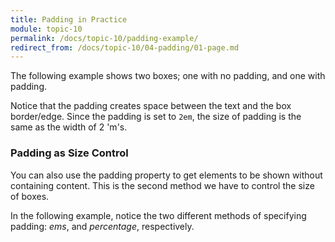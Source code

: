 ```yaml
---
title: Padding in Practice
module: topic-10
permalink: /docs/topic-10/padding-example/
redirect_from: /docs/topic-10/04-padding/01-page.md
---
```


<div class="divider-heading"></div>

The following example shows two boxes; one with no padding, and one with padding.

Notice that the padding creates space between the text and the box border/edge. Since the padding is set to `2em`, the size of padding is the same as the width of 2 'm's.

<div class="codepen-embed">
  <p data-height="600" data-theme-id="30567" data-slug-hash="eeBoaX" data-default-tab="css,result" data-user="Media-Ed-Online" data-embed-version="2" data-pen-title="[Topic-09] Padding, Pt. 1" class="codepen"></p>
</div>

### Padding as Size Control

You can also use the padding property to get elements to be shown without containing content. This is the second method we have to control the size of boxes.

In the following example, notice the two different methods of specifying padding: _ems_, and _percentage_, respectively.

<div class="codepen-embed">
  <p data-height="600" data-theme-id="30567" data-slug-hash="BmQeNY" data-default-tab="css,result" data-user="Media-Ed-Online" data-embed-version="2" data-pen-title="[Topic-09] Padding, Pt. 2" class="codepen"></p>
</div>
